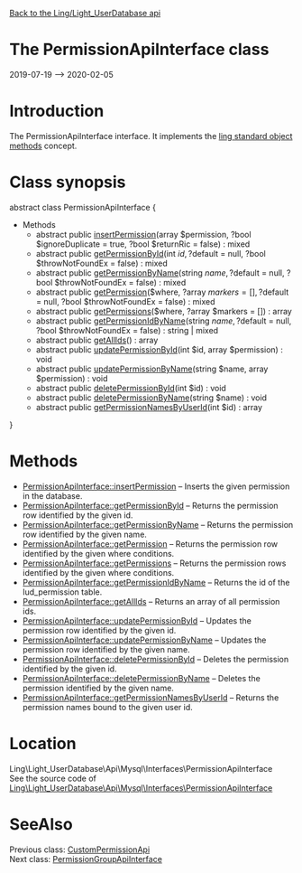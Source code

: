 [Back to the Ling/Light_UserDatabase api](https://github.com/lingtalfi/Light_UserDatabase/blob/master/doc/api/Ling/Light_UserDatabase.md)



The PermissionApiInterface class
================
2019-07-19 --> 2020-02-05






Introduction
============

The PermissionApiInterface interface.
It implements the [ling standard object methods](https://github.com/lingtalfi/Light_BreezeGenerator/blob/master/doc/pages/ling-standard-object-methods.md) concept.



Class synopsis
==============


abstract class <span class="pl-k">PermissionApiInterface</span>  {

- Methods
    - abstract public [insertPermission](https://github.com/lingtalfi/Light_UserDatabase/blob/master/doc/api/Ling/Light_UserDatabase/Api/Mysql/Interfaces/PermissionApiInterface/insertPermission.md)(array $permission, ?bool $ignoreDuplicate = true, ?bool $returnRic = false) : mixed
    - abstract public [getPermissionById](https://github.com/lingtalfi/Light_UserDatabase/blob/master/doc/api/Ling/Light_UserDatabase/Api/Mysql/Interfaces/PermissionApiInterface/getPermissionById.md)(int $id, ?$default = null, ?bool $throwNotFoundEx = false) : mixed
    - abstract public [getPermissionByName](https://github.com/lingtalfi/Light_UserDatabase/blob/master/doc/api/Ling/Light_UserDatabase/Api/Mysql/Interfaces/PermissionApiInterface/getPermissionByName.md)(string $name, ?$default = null, ?bool $throwNotFoundEx = false) : mixed
    - abstract public [getPermission](https://github.com/lingtalfi/Light_UserDatabase/blob/master/doc/api/Ling/Light_UserDatabase/Api/Mysql/Interfaces/PermissionApiInterface/getPermission.md)($where, ?array $markers = [], ?$default = null, ?bool $throwNotFoundEx = false) : mixed
    - abstract public [getPermissions](https://github.com/lingtalfi/Light_UserDatabase/blob/master/doc/api/Ling/Light_UserDatabase/Api/Mysql/Interfaces/PermissionApiInterface/getPermissions.md)($where, ?array $markers = []) : array
    - abstract public [getPermissionIdByName](https://github.com/lingtalfi/Light_UserDatabase/blob/master/doc/api/Ling/Light_UserDatabase/Api/Mysql/Interfaces/PermissionApiInterface/getPermissionIdByName.md)(string $name, ?$default = null, ?bool $throwNotFoundEx = false) : string | mixed
    - abstract public [getAllIds](https://github.com/lingtalfi/Light_UserDatabase/blob/master/doc/api/Ling/Light_UserDatabase/Api/Mysql/Interfaces/PermissionApiInterface/getAllIds.md)() : array
    - abstract public [updatePermissionById](https://github.com/lingtalfi/Light_UserDatabase/blob/master/doc/api/Ling/Light_UserDatabase/Api/Mysql/Interfaces/PermissionApiInterface/updatePermissionById.md)(int $id, array $permission) : void
    - abstract public [updatePermissionByName](https://github.com/lingtalfi/Light_UserDatabase/blob/master/doc/api/Ling/Light_UserDatabase/Api/Mysql/Interfaces/PermissionApiInterface/updatePermissionByName.md)(string $name, array $permission) : void
    - abstract public [deletePermissionById](https://github.com/lingtalfi/Light_UserDatabase/blob/master/doc/api/Ling/Light_UserDatabase/Api/Mysql/Interfaces/PermissionApiInterface/deletePermissionById.md)(int $id) : void
    - abstract public [deletePermissionByName](https://github.com/lingtalfi/Light_UserDatabase/blob/master/doc/api/Ling/Light_UserDatabase/Api/Mysql/Interfaces/PermissionApiInterface/deletePermissionByName.md)(string $name) : void
    - abstract public [getPermissionNamesByUserId](https://github.com/lingtalfi/Light_UserDatabase/blob/master/doc/api/Ling/Light_UserDatabase/Api/Mysql/Interfaces/PermissionApiInterface/getPermissionNamesByUserId.md)(int $id) : array

}






Methods
==============

- [PermissionApiInterface::insertPermission](https://github.com/lingtalfi/Light_UserDatabase/blob/master/doc/api/Ling/Light_UserDatabase/Api/Mysql/Interfaces/PermissionApiInterface/insertPermission.md) &ndash; Inserts the given permission in the database.
- [PermissionApiInterface::getPermissionById](https://github.com/lingtalfi/Light_UserDatabase/blob/master/doc/api/Ling/Light_UserDatabase/Api/Mysql/Interfaces/PermissionApiInterface/getPermissionById.md) &ndash; Returns the permission row identified by the given id.
- [PermissionApiInterface::getPermissionByName](https://github.com/lingtalfi/Light_UserDatabase/blob/master/doc/api/Ling/Light_UserDatabase/Api/Mysql/Interfaces/PermissionApiInterface/getPermissionByName.md) &ndash; Returns the permission row identified by the given name.
- [PermissionApiInterface::getPermission](https://github.com/lingtalfi/Light_UserDatabase/blob/master/doc/api/Ling/Light_UserDatabase/Api/Mysql/Interfaces/PermissionApiInterface/getPermission.md) &ndash; Returns the permission row identified by the given where conditions.
- [PermissionApiInterface::getPermissions](https://github.com/lingtalfi/Light_UserDatabase/blob/master/doc/api/Ling/Light_UserDatabase/Api/Mysql/Interfaces/PermissionApiInterface/getPermissions.md) &ndash; Returns the permission rows identified by the given where conditions.
- [PermissionApiInterface::getPermissionIdByName](https://github.com/lingtalfi/Light_UserDatabase/blob/master/doc/api/Ling/Light_UserDatabase/Api/Mysql/Interfaces/PermissionApiInterface/getPermissionIdByName.md) &ndash; Returns the id of the lud_permission table.
- [PermissionApiInterface::getAllIds](https://github.com/lingtalfi/Light_UserDatabase/blob/master/doc/api/Ling/Light_UserDatabase/Api/Mysql/Interfaces/PermissionApiInterface/getAllIds.md) &ndash; Returns an array of all permission ids.
- [PermissionApiInterface::updatePermissionById](https://github.com/lingtalfi/Light_UserDatabase/blob/master/doc/api/Ling/Light_UserDatabase/Api/Mysql/Interfaces/PermissionApiInterface/updatePermissionById.md) &ndash; Updates the permission row identified by the given id.
- [PermissionApiInterface::updatePermissionByName](https://github.com/lingtalfi/Light_UserDatabase/blob/master/doc/api/Ling/Light_UserDatabase/Api/Mysql/Interfaces/PermissionApiInterface/updatePermissionByName.md) &ndash; Updates the permission row identified by the given name.
- [PermissionApiInterface::deletePermissionById](https://github.com/lingtalfi/Light_UserDatabase/blob/master/doc/api/Ling/Light_UserDatabase/Api/Mysql/Interfaces/PermissionApiInterface/deletePermissionById.md) &ndash; Deletes the permission identified by the given id.
- [PermissionApiInterface::deletePermissionByName](https://github.com/lingtalfi/Light_UserDatabase/blob/master/doc/api/Ling/Light_UserDatabase/Api/Mysql/Interfaces/PermissionApiInterface/deletePermissionByName.md) &ndash; Deletes the permission identified by the given name.
- [PermissionApiInterface::getPermissionNamesByUserId](https://github.com/lingtalfi/Light_UserDatabase/blob/master/doc/api/Ling/Light_UserDatabase/Api/Mysql/Interfaces/PermissionApiInterface/getPermissionNamesByUserId.md) &ndash; Returns the permission names bound to the given user id.





Location
=============
Ling\Light_UserDatabase\Api\Mysql\Interfaces\PermissionApiInterface<br>
See the source code of [Ling\Light_UserDatabase\Api\Mysql\Interfaces\PermissionApiInterface](https://github.com/lingtalfi/Light_UserDatabase/blob/master/Api/Mysql/Interfaces/PermissionApiInterface.php)



SeeAlso
==============
Previous class: [CustomPermissionApi](https://github.com/lingtalfi/Light_UserDatabase/blob/master/doc/api/Ling/Light_UserDatabase/Api/Mysql/Custom/CustomPermissionApi.md)<br>Next class: [PermissionGroupApiInterface](https://github.com/lingtalfi/Light_UserDatabase/blob/master/doc/api/Ling/Light_UserDatabase/Api/Mysql/Interfaces/PermissionGroupApiInterface.md)<br>
